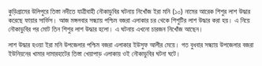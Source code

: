 কুড়িগ্রামের উলিপুরে তিস্তা নদীতে যাত্রীবাহী নৌকাডুবির ঘটনায় নিখোঁজ ইরা মনি (১০) নামের আরেক শিশুর লাশ উদ্ধার করেছে ফায়ার সার্ভিস। আজ মঙ্গলবার সন্ধ্যায় পশ্চিম বজরা এলাকার চর থেকে শিশুটির লাশ উদ্ধার করা হয়। এ নিয়ে নৌকাডুবির পর মোট তিন শিশুর লাশ উদ্ধার হলো। এ ঘটনায় এখনো চারজন নিখোঁজ আছেন।

লাশ উদ্ধার হওয়া ইরা মনি উপজেলার পশ্চিম বজরা এলাকার ইউসুফ আলীর মেয়ে। গত বুধবার সন্ধ্যায় উপজেলার বজরা ইউনিয়নের খামার দামারহাটের তিস্তা খেয়াপাড় এলাকায় ওই নৌকাডুবির ঘটনা ঘটে।
